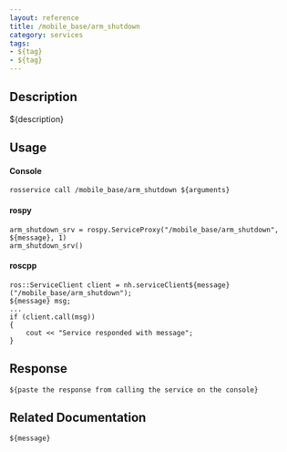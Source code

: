 ```yaml
---
layout: reference
title: /mobile_base/arm_shutdown
category: services
tags: 
- ${tag} 
- ${tag}
---
```


## Description
${description}

## Usage
#### Console
```
rosservice call /mobile_base/arm_shutdown ${arguments}
```

#### rospy
```
arm_shutdown_srv = rospy.ServiceProxy("/mobile_base/arm_shutdown", ${message}, 1)
arm_shutdown_srv()
```

#### roscpp
```
ros::ServiceClient client = nh.serviceClient${message}("/mobile_base/arm_shutdown");
${message} msg;
...
if (client.call(msg))
{
    cout << "Service responded with message";
}
```

## Response
```
${paste the response from calling the service on the console}
```

## Related Documentation
``${message}``  